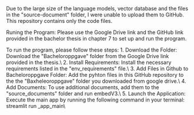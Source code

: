 Due to the large size of the language models, vector database and the files in the "source-document" folder, I were unable to upload them to GitHub.
This repository contains only the code files.

Runing the Program: 
Please use the Google Drive link and the GitHub link provided in the bachelor thesis in chapter 7 to set up and run the program. 

To run the program, please follow these steps:
    1. Download the Folder: Download the "Bacheloroppgave" folder from the Google Drive link provided in the thesis.\\
    2. Install Requirements: Install the necessary requirements listed in the "env_requirements" file.\\
    3. Add Files in Github to Bacheloroppgave Folder: Add the pyhton files in this GitHub repository to the the "Baxheleoroppgave" folder you downloaded from google drive.\\ 
    4. Add Documents: To use additional documents, add them to the "source_documents" folder and run embedV3.\\
    5. Launch the Application: Execute the main app by running the following command in your terminal: streamlit run _app_main\\
